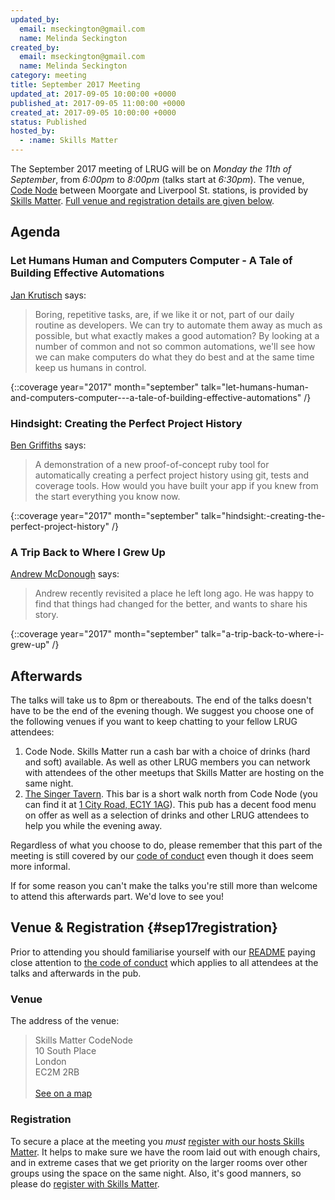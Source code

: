 ```yaml
---
updated_by:
  email: mseckington@gmail.com
  name: Melinda Seckington
created_by:
  email: mseckington@gmail.com
  name: Melinda Seckington
category: meeting
title: September 2017 Meeting
updated_at: 2017-09-05 10:00:00 +0000
published_at: 2017-09-05 11:00:00 +0000
created_at: 2017-09-05 10:00:00 +0000
status: Published
hosted_by:
  - :name: Skills Matter
---
```


The September 2017 meeting of LRUG will be on *Monday the 11th of September*,
from _6:00pm_ to _8:00pm_ (talks start at _6:30pm_).  The venue, [Code
Node](https://skillsmatter.com/locations/264-skills-matter-codenode) between
Moorgate and Liverpool St. stations, is provided by [Skills
Matter](http://www.skillsmatter.com).  [Full venue and registration details are
given below](#sep17registration).

## Agenda

### Let Humans Human and Computers Computer - A Tale of Building Effective Automations

[Jan Krutisch](https://twitter.com/halfbyte) says:

> Boring, repetitive tasks, are, if we like it or not, part of our daily
> routine as developers. We can try to automate them away as much as
> possible, but what exactly makes a good automation? By looking at a
> number of common and not so common automations, we'll see how we can
> make computers do what they do best and at the same time keep us humans
> in control.

{::coverage year="2017" month="september" talk="let-humans-human-and-computers-computer---a-tale-of-building-effective-automations" /}


### Hindsight: Creating the Perfect Project History

[Ben Griffiths](https://twitter.com/beng) says:

> A demonstration of a new proof-of-concept ruby tool for automatically
> creating a perfect project history using git, tests and coverage
> tools. How would you have built your app if you knew from the start
> everything you know now.

{::coverage year="2017" month="september" talk="hindsight:-creating-the-perfect-project-history" /}

### A Trip Back to Where I Grew Up

[Andrew McDonough](https://twitter.com/andrewmcdonough) says:

> Andrew recently revisited a place he left long ago. He was happy to
> find that things had changed for the better, and wants to share his
> story.

{::coverage year="2017" month="september" talk="a-trip-back-to-where-i-grew-up" /}

## Afterwards

The talks will take us to 8pm or thereabouts.  The end of the talks doesn't
have to be the end of the evening though.  We suggest you choose one of
the following venues if you want to keep chatting to your fellow LRUG
attendees:

1. Code Node.  Skills Matter run a cash bar with a
   choice of drinks (hard and soft) available.  As well as other LRUG members
   you can network with attendees of the other meetups that Skills Matter are
   hosting on the same night.
2. [The Singer Tavern](http://singertavern.com/).  This bar is a short walk
   north from Code Node (you can find it at [1 City Road, EC1Y
   1AG](https://goo.gl/maps/w9kPu)).  This pub has a decent food menu on offer
   as well as a selection of drinks and other LRUG attendees to help you
   while the evening away.

Regardless of what you choose to do, please remember that this part of the
meeting is still covered by our [code of
conduct](http://readme.lrug.org/#code-of-conduct) even though it does seem more
informal.

If for some reason you can't make the talks you're still more than welcome to
attend this afterwards part.  We'd love to see you!

## Venue & Registration {#sep17registration}

Prior to attending you should familiarise yourself with our
[README](http://readme.lrug.org/) paying close attention to [the code of
conduct](http://readme.lrug.org/#code-of-conduct) which applies to
all attendees at the talks and afterwards in the pub.

### Venue

The address of the venue:

> Skills Matter CodeNode<br/>10 South Place<br/>London<br/>EC2M 2RB<br/><br/>[See on a map](https://goo.gl/maps/ONJT4)

### Registration

To secure a place at the meeting you *must* [register with our hosts
Skills Matter][skills-matter-event].  It helps to
make sure we have the room laid out with enough chairs, and in extreme cases
that we get priority on the larger rooms over other groups using the space on
the same night.  Also, it's good manners, so please do [register with Skills
Matter][skills-matter-event].


[skills-matter-event]: https://skillsmatter.com/meetups/9927-lrug-september

